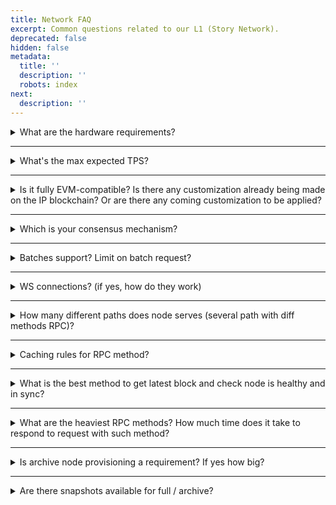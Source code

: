 ```yaml
---
title: Network FAQ
excerpt: Common questions related to our L1 (Story Network).
deprecated: false
hidden: false
metadata:
  title: ''
  description: ''
  robots: index
next:
  description: ''
---
```

<details>
<summary>What are the hardware requirements?</summary>

<br />

See the <a href="https://docs.story.foundation/docs/odyssey-node-setup#system-specs">system specs</a>
</details>

***

<details>
<summary>What's the max expected TPS?</summary>

<br />

\~700
</details>

***

<details>
<summary>Is it fully EVM-compatible? Is there any customization already being made on the IP blockchain? Or are there any coming customization to be applied?</summary>

<br />

Yes, it’s EVM-compatible. Story’s execution client is a fork of Geth with our custom precompiles, which enhance the IP graph's performance while maintaining strict EVM compatibility. Other Ethereum execution clients, such as RETH and Erigon, can be supported later.
</details>

***

<details>
<summary>Which is your consensus mechanism?</summary>

<br />

Our consensus mechanism is CometBFT
</details>

***

<details>
<summary>Batches support? Limit on batch request?</summary>

<br />

Batch RPCs are supported - for Geth there is a 1K limit and on the consensus side there is 10 request limit
</details>

***

<details>
<summary>WS connections? (if yes, how do they work)</summary>

<br />

Yes, WS is enabled on the execution client, and is recommended for subscription use-cases. It is open on port 8546
</details>

***

<details>
<summary>How many different paths does node serves (several path with diff methods RPC)?</summary>

<br />

Please see Geth’s latest JSON-RPC documentation for a full comprehensive list <a href="https://ethereum.org/en/developers/docs/apis/json-rpc/#web3_clientversion">here</a>. In the future, we may add more.
</details>

***

<details>
<summary>Caching rules for RPC method?</summary>

<br />

We recommend employing standard in-memory caching with a 1-10 min TTL based on the RPC method
</details>

***

<details>
<summary>What is the best method to get latest block and check node is healthy and in sync?</summary>

<br />

Use `eth_syncing` RPC call on the execution client to check if the node is sync and `eth_blockNumber` for getting the latest block
</details>

***

<details>
<summary>What are the heaviest RPC methods? How much time does it take to respond to request with such method?</summary>

<br />

`eth_call` / `eth_getLogs` / `eth_getBlockByNumber` \
We are still running latency tests to get a sense of response times.
</details>

***

<details>
<summary>Is archive node provisioning a requirement? If yes how big?</summary>

<br />

No, not at the moment.
</details>

***

<details>
<summary>Are there snapshots available for full / archive?</summary>

<br />

Not yet, but we are working on it.
</details>
